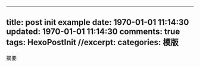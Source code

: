 
---
title: post init example
date: 1970-01-01 11:14:30
updated: 1970-01-01 11:14:30
comments: true
tags: HexoPostInit
//excerpt: 
categories: 模版
---

摘要

<!--more-->